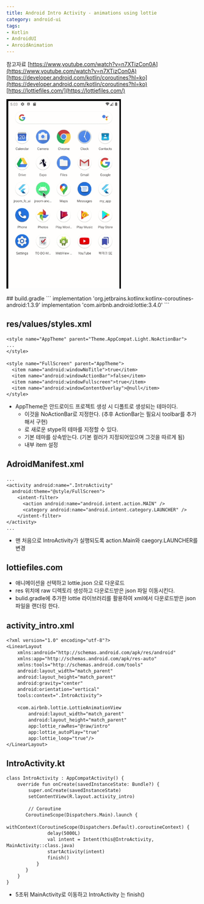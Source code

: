 ```yaml
---
title: Android Intro Activity - animations using lottie
category: android-ui
tags:
- Kotlin
- AndroidUI
- AnroidAnimation
---
```


참고자료
[https://www.youtube.com/watch?v=n7XTizCon0A](https://www.youtube.com/watch?v=n7XTizCon0A)
[https://developer.android.com/kotlin/coroutines?hl=ko](https://developer.android.com/kotlin/coroutines?hl=ko)
[https://lottiefiles.com/](https://lottiefiles.com/)


<p float="center">
  <img src="/assets/images/gif/2020-10-2017-03.gif" width="300" />
</p>
## build.gradle
```
implementation 'org.jetbrains.kotlinx:kotlinx-coroutines-android:1.3.9'
implementation 'com.airbnb.android:lottie:3.4.0'
```

## res/values/styles.xml
```
<style name="AppTheme" parent="Theme.AppCompat.Light.NoActionBar">
...
</style>

<style name="FullScreen" parent="AppTheme">
  <item name="android:windowNoTitle">true</item>
  <item name="android:windowActionBar">false</item>
  <item name="android:windowFullscreen">true</item>
  <item name="android:windowContentOverlay">@null</item>
</style>
```
* AppTheme은 안드로이드 프로젝트 생성 시 디폴트로 생성되는 테마이다.    
	* 이것을 NoActionBar로 지정한다. (추후 ActionBar는 필요시 toolbar를 추가해서 구현)   
	*  로 새로운 stype의 테마를 지정할 수 있다.    
	* 기본 테마를 상속받는다.  (기본 컬러가 지정되어있으며 그것을 따르게 됨)   
	* 내부 item 설정   

## AdroidManifest.xml
```
...
<activity android:name=".IntroActivity"
  android:theme="@style/FullScreen">
    <intent-filter>
      <action android:name="android.intent.action.MAIN" />
      <category android:name="android.intent.category.LAUNCHER" />
    </intent-filter>
</activity>
...
```
*  맨 처음으로 IntroActivity가 실행되도록 action.Main와 caegory.LAUNCHER를 변경   

## lottiefiles.com
* 애니메이션을 선택하고 lottie.json 으로 다운로드   
* res 위치에 raw 디렉토리 생성하고 다운로드받은 json 파일 이동시킨다. 
* bulid.gradle에 추가한 lottie 라이브러리를 활용하여 xml에서 다운로드받은 json 파일을 랜더링 한다.    

## activity_intro.xml
```
<?xml version="1.0" encoding="utf-8"?>
<LinearLayout
    xmlns:android="http://schemas.android.com/apk/res/android"
    xmlns:app="http://schemas.android.com/apk/res-auto"
    xmlns:tools="http://schemas.android.com/tools"
    android:layout_width="match_parent"
    android:layout_height="match_parent"
    android:gravity="center"
    android:orientation="vertical"
    tools:context=".IntroActivity">

    <com.airbnb.lottie.LottieAnimationView
        android:layout_width="match_parent"
        android:layout_height="match_parent"
        app:lottie_rawRes="@raw/intro"
        app:lottie_autoPlay="true"
        app:lottie_loop="true"/>
</LinearLayout>
```

## IntroActivity.kt
```
class IntroActivity : AppCompatActivity() {
    override fun onCreate(savedInstanceState: Bundle?) {
        super.onCreate(savedInstanceState)
        setContentView(R.layout.activity_intro)
        
        // Coroutine
       CoroutineScope(Dispatchers.Main).launch {
           withContext(CoroutineScope(Dispatchers.Default).coroutineContext) {
               delay(5000L)
               val intent = Intent(this@IntroActivity, MainActivity::class.java)
               startActivity(intent)
               finish()
           }
       }
    }
}

```
* 5초뒤 MainActivity로 이동하고 IntroActivity 는 finish()   


##
